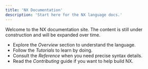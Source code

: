 ```yaml
---
title: 'NX Documentation'
description: 'Start here for the NX language docs.'
---
```


Welcome to the NX documentation site. The content is still under construction and will be expanded over time.

- Explore the _Overview_ section to understand the language.
- Follow the _Tutorials_ to learn by doing.
- Consult the _Reference_ when you need precise syntax details.
- Read the _Contributing_ guide if you want to help build NX.
